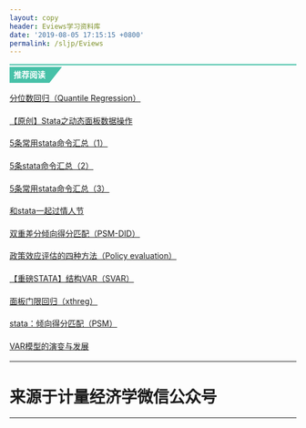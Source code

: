 ```yaml
---
layout: copy
header: Eviews学习资料库
date: '2019-08-05 17:15:15 +0800'
permalink: /sljp/Eviews
---
```



<style>
abbr {text-decoration: none;}
</style>

<section class="" style="padding-top: 3px;max-width: 100%;box-sizing: border-box;border-top: 2px solid rgb(71, 193, 168);border-right-color: rgb(71, 193, 168);border-bottom-color: rgb(71, 193, 168);border-left-color: rgb(71, 193, 168);font-size: 1em;font-family: inherit;font-weight: bold;text-decoration: inherit;color: rgb(255, 255, 255);word-wrap: break-word !important;"><section class="" style="padding-right: 0.5em;padding-left: 0.5em;max-width: 100%;box-sizing: border-box;display: inline-block;height: 2em;line-height: 2em;vertical-align: top;font-size: 1em;font-family: inherit;background-color: rgb(71, 193, 168);word-wrap: break-word !important;"><section class="" style="max-width: 100%;box-sizing: border-box;word-wrap: break-word !important;">推荐阅读</section></section><section class="" style="max-width: 100%;box-sizing: border-box;width: 0px;display: inline-block;vertical-align: top;border-left: 0.8em solid rgb(71, 193, 168);border-top: 1em solid rgb(71, 193, 168);font-size: 1em;font-family: inherit;word-wrap: break-word !important;border-right: 0.8em solid transparent !important;border-bottom: 1em solid transparent !important;"></section></section></section><p style="max-width: 100%;min-height: 1em;color: rgb(124, 126, 129);font-size: 14px;text-align: justify;line-height: 25.6px;box-sizing: border-box !important;word-wrap: break-word !important;"><a href="http://mp.weixin.qq.com/s?__biz=MzA3NDg2NzQzNw==&amp;mid=2650964378&amp;idx=1&amp;sn=303d55696b3b7c915b3c944affc98dcf&amp;chksm=848f1618b3f89f0eba5837bd3ed6e6136184041e8f2f3d8ac98d71c444c1a028f617557da939&amp;scene=21#wechat_redirect" target="_blank" style="max-width: 100%;box-sizing: border-box !important;word-wrap: break-word !important;">分位数回归（Quantile Regression）</a><br style="max-width: 100%;box-sizing: border-box !important;word-wrap: break-word !important;"></p><p style="max-width: 100%;min-height: 1em;color: rgb(124, 126, 129);font-size: 14px;text-align: justify;line-height: 25.6px;box-sizing: border-box !important;word-wrap: break-word !important;"><a href="http://mp.weixin.qq.com/s?__biz=MzA3NDg2NzQzNw==&amp;mid=2650964354&amp;idx=1&amp;sn=abe9a315ab9af7807f8d72481b60b853&amp;chksm=848f1600b3f89f16009e12c74977890869c2b01fd8dc95fedcfe16b63d8702a31f5fe76e3691&amp;scene=21#wechat_redirect" target="_blank" style="max-width: 100%;line-height: 25.6px;box-sizing: border-box !important;word-wrap: break-word !important;">【原创】Stata之动态面板数据操作</a><br style="max-width: 100%;box-sizing: border-box !important;word-wrap: break-word !important;"></p><p style="max-width: 100%;min-height: 1em;color: rgb(124, 126, 129);font-size: 14px;text-align: justify;line-height: 25.6px;box-sizing: border-box !important;word-wrap: break-word !important;"><span style="max-width: 100%;line-height: 25.6px;box-sizing: border-box !important;word-wrap: break-word !important;"><a href="http://mp.weixin.qq.com/s?__biz=MzA3NDg2NzQzNw==&amp;mid=2650964314&amp;idx=1&amp;sn=5c6f7ab0f7544646d7596d9a32e2ade0&amp;chksm=848f16d8b3f89fce7601fdba4625589d7c40792fd94187b1c3b3037c2ce49f8d029bd5d6d659&amp;scene=21#wechat_redirect" target="_blank" style="max-width: 100%;line-height: 25.6px;box-sizing: border-box !important;word-wrap: break-word !important;">5条常用stata命令汇总（1）</a></span><br style="max-width: 100%;box-sizing: border-box !important;word-wrap: break-word !important;"></p><p style="max-width: 100%;min-height: 1em;line-height: 25.6px;color: rgb(124, 126, 129);font-size: 14px;text-align: justify;box-sizing: border-box !important;word-wrap: break-word !important;"><span style="max-width: 100%;line-height: 25.6px;box-sizing: border-box !important;word-wrap: break-word !important;"><a href="http://mp.weixin.qq.com/s?__biz=MzA3NDg2NzQzNw==&amp;mid=2650964320&amp;idx=1&amp;sn=be4f91dd068d52d7244e47f3d569a571&amp;chksm=848f16e2b3f89ff4997ecc57e4dcc8385f6d0ad23202370b18943877e5358bb7cc63b5f14f92&amp;scene=21#wechat_redirect" target="_blank" style="max-width: 100%;line-height: 25.6px;box-sizing: border-box !important;word-wrap: break-word !important;">5条stata命令汇总（2）</a></span><br style="max-width: 100%;box-sizing: border-box !important;word-wrap: break-word !important;"></p><p style="max-width: 100%;min-height: 1em;line-height: 25.6px;color: rgb(124, 126, 129);font-size: 14px;text-align: justify;box-sizing: border-box !important;word-wrap: break-word !important;"><a href="http://mp.weixin.qq.com/s?__biz=MzA3NDg2NzQzNw==&amp;mid=2650964327&amp;idx=1&amp;sn=950159f81f527d8702e812d69774e76d&amp;chksm=848f16e5b3f89ff38400a3fcc0f5d113ee7e4751ac011761988f3d8eafe5db16ffc842323bf0&amp;scene=21#wechat_redirect" target="_blank" style="max-width: 100%;line-height: 25.6px;box-sizing: border-box !important;word-wrap: break-word !important;">5条常用stata命令汇总（3）</a><br style="max-width: 100%;box-sizing: border-box !important;word-wrap: break-word !important;"></p><p style="max-width: 100%;min-height: 1em;line-height: 25.6px;color: rgb(124, 126, 129);font-size: 14px;text-align: justify;box-sizing: border-box !important;word-wrap: break-word !important;"><span style="max-width: 100%;line-height: 25.6px;box-sizing: border-box !important;word-wrap: break-word !important;"><a href="http://mp.weixin.qq.com/s?__biz=MzA3NDg2NzQzNw==&amp;mid=2650964290&amp;idx=1&amp;sn=fc6f5a67d3458e38c5769a898706abd6&amp;chksm=848f16c0b3f89fd650dfd7e0f285100d430b53de275ee573c7ebbcfd6736a575d6c561dc9ba8&amp;scene=21#wechat_redirect" target="_blank" style="max-width: 100%;line-height: 25.6px;box-sizing: border-box !important;word-wrap: break-word !important;">和stata一起过情人节</a></span><span style="max-width: 100%;line-height: 25.6px;box-sizing: border-box !important;word-wrap: break-word !important;"></span></p><p style="max-width: 100%;min-height: 1em;line-height: 25.6px;color: rgb(124, 126, 129);font-size: 14px;text-align: justify;box-sizing: border-box !important;word-wrap: break-word !important;"><span style="max-width: 100%;line-height: 25.6px;box-sizing: border-box !important;word-wrap: break-word !important;"><a href="http://mp.weixin.qq.com/s?__biz=MzA3NDg2NzQzNw==&amp;mid=2650964279&amp;idx=1&amp;sn=73ab8708958a6ddf996ea25bdd43d247&amp;chksm=848f16b5b3f89fa3f9d7f1ed574e011d141654daa0bea2b8451b7c637c605c1f8036f2f00ffe&amp;scene=21#wechat_redirect" target="_blank" style="max-width: 100%;line-height: 25.6px;box-sizing: border-box !important;word-wrap: break-word !important;">双重差分倾向得分匹配（PSM-DID）</a></span></p><p style="max-width: 100%;min-height: 1em;line-height: 25.6px;color: rgb(124, 126, 129);font-size: 14px;text-align: justify;box-sizing: border-box !important;word-wrap: break-word !important;"><span style="max-width: 100%;line-height: 25.6px;box-sizing: border-box !important;word-wrap: break-word !important;"><a href="http://mp.weixin.qq.com/s?__biz=MzA3NDg2NzQzNw==&amp;mid=2650964264&amp;idx=1&amp;sn=2a3e4d9fc6db7425f3ad6eb935daad36&amp;chksm=848f16aab3f89fbc6cf48c6d77f37158320d22ff234f907dd7ef23eb7cf56cb6008c2a25f30c&amp;scene=21#wechat_redirect" target="_blank" style="max-width: 100%;line-height: 25.6px;box-sizing: border-box !important;word-wrap: break-word !important;">政策效应评估的四种方法（Policy evaluation）</a></span></p><p style="max-width: 100%;min-height: 1em;line-height: 25.6px;color: rgb(124, 126, 129);font-size: 14px;text-align: justify;box-sizing: border-box !important;word-wrap: break-word !important;"><a href="http://mp.weixin.qq.com/s?__biz=MzA3NDg2NzQzNw==&amp;mid=2650964226&amp;idx=2&amp;sn=cde4babb6bb29357fa057bc5f57cf73b&amp;chksm=848f1680b3f89f96c38a679774e23d91616db4dc9738700ee820dd3ca898c3b0bae9809f2c25&amp;scene=21#wechat_redirect" target="_blank" style="max-width: 100%;box-sizing: border-box !important;word-wrap: break-word !important;">【重磅STATA】结构VAR（SVAR）</a></p><p style="max-width: 100%;min-height: 1em;line-height: 25.6px;color: rgb(124, 126, 129);font-size: 14px;text-align: justify;box-sizing: border-box !important;word-wrap: break-word !important;"><a href="http://mp.weixin.qq.com/s?__biz=MzA3NDg2NzQzNw==&amp;mid=2650964203&amp;idx=1&amp;sn=41404b26dfca895bc609a8b0fae544c0&amp;chksm=848f1769b3f89e7f95e7576ee88eb72bf6e613e025c247d28ee07ced65275c9bfa71c4c11829&amp;scene=21#wechat_redirect" target="_blank" style="max-width: 100%;box-sizing: border-box !important;word-wrap: break-word !important;">面板门限回归（xthreg）</a><br style="max-width: 100%;box-sizing: border-box !important;word-wrap: break-word !important;"></p><p style="max-width: 100%;min-height: 1em;line-height: 25.6px;color: rgb(124, 126, 129);font-size: 14px;text-align: justify;box-sizing: border-box !important;word-wrap: break-word !important;"><span style="max-width: 100%;box-sizing: border-box !important;word-wrap: break-word !important;"><a href="http://mp.weixin.qq.com/s?__biz=MzA3NDg2NzQzNw==&amp;mid=2650964199&amp;idx=1&amp;sn=86d00f2effef37c10d31e83b077cad34&amp;chksm=848f1765b3f89e73a5a2ae6c0ee69f701a08b9e66a84da8974941a58c01f6b549afde77ce99a&amp;scene=21#wechat_redirect" target="_blank" style="max-width: 100%;box-sizing: border-box !important;word-wrap: break-word !important;">stata：倾向得分匹配（PSM）</a></span></p><p style="max-width: 100%;min-height: 1em;line-height: 25.6px;color: rgb(124, 126, 129);font-size: 14px;text-align: justify;box-sizing: border-box !important;word-wrap: break-word !important;"><a href="http://mp.weixin.qq.com/s?__biz=MzA3NDg2NzQzNw==&amp;mid=2650964236&amp;idx=1&amp;sn=3249e96afac85c810dc51d58d5cc4570&amp;chksm=848f168eb3f89f989feb25fc3cc0c8a1f6f38e41564cb3479701baae90b95ea359f7157f9e5a&amp;scene=21#wechat_redirect" target="_blank" style="max-width: 100%;box-sizing: border-box !important;word-wrap: break-word !important;">VAR模型的演变与发展</a><br style="max-width: 100%;box-sizing: border-box !important;word-wrap: break-word !important;"></p>

<hr><h1 class="btn btn-info btn-lg">来源于计量经济学微信公众号</h1><hr>
